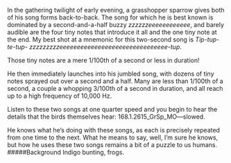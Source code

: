 In the gathering twilight of early evening, a grasshopper sparrow gives both of his song forms back-to-back. The song for which he is best known is dominated by a second-and-a-half buzzy _zzzzzzeeeeeeeeeeee_, and barely audible are the four tiny notes that introduce it all and the one tiny note at the end. My best shot at a mnemonic for this two-second song is 
_Tip-tup-te-tup- zzzzzzzzzeeeeeeeeeeeeeeeeeeeeeeeeeeeeeee-tup_. 

Those tiny notes are a mere 1/100th of a second or less in duration! 

He then immediately launches into his jumbled song, with dozens of tiny notes sprayed out over a second and a half. Many are less than 1/100th of a second, a couple a whopping 3/100th of a second in duration, and all reach up to a high frequency of 10,000 Hz.
 
Listen to these two songs at one quarter speed and you begin to hear the details that the birds themselves hear: 168.1.2615_GrSp_MO—slowed.

He knows what he’s doing with these songs, as each is precisely repeated from one time to the next. What he means to say, well, I’m sure he knows, but how he uses these two songs remains a bit of a puzzle to us humans. 
#####Background
Indigo bunting, frogs.
